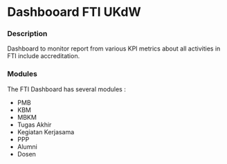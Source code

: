 # **Dashbooard FTI UKdW**
### **Description**
Dashboard to monitor report from various KPI metrics about all activities in FTI include accreditation.

### **Modules**
The FTI Dashboard has several modules :
- PMB
- KBM
- MBKM
- Tugas Akhir 
- Kegiatan Kerjasama
- PPP
- Alumni
- Dosen

